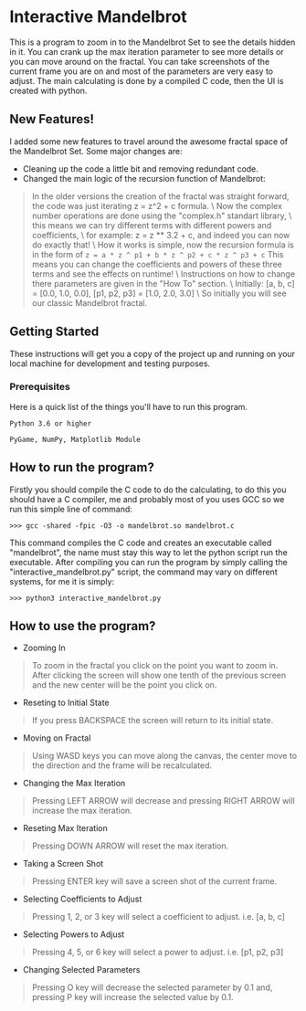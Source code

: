 # Interactive Mandelbrot

This is a program to zoom in to the Mandelbrot Set to see the details hidden in it. You can crank up the max iteration parameter
to see more details or you can move around on the fractal. You can take screenshots of the current frame you are on and
most of the parameters are very easy to adjust. The main calculating is done by a compiled C code, then the UI is created
with python.

## New Features!

I added some new features to travel around the awesome fractal space of the Mandelbrot Set. Some major changes are:
* Cleaning up the code a little bit and removing redundant code.
* Changed the main logic of the recursion function of Mandelbrot:

> In the older versions the creation of the fractal was straight forward, the code was just iterating z = z^2 + c formula. \ Now the complex number operations are done using the "complex.h" standart library, \ this means we can try different terms with different powers and coefficients, \ for example: z = z ** 3.2 + c, and indeed you can now do exactly that! \ How it works is simple, now the recursion formula is in the form of 
```z = a * z ^ p1 + b * z ^ p2 + c * z ^ p3 + c```
> This means you can change the coefficients and powers of these three terms and see the effects on runtime! \ Instructions on how to change there parameters are given in the "How To" section. \ Initially: [a, b, c] = [0.0, 1.0, 0.0], [p1, p2, p3] = [1.0, 2.0, 3.0] \ So initially you will see our classic Mandelbrot fractal.


## Getting Started

These instructions will get you a copy of the project up and running on your local machine for development and testing purposes.

### Prerequisites

Here is a quick list of the things you'll have to run this program.

```
Python 3.6 or higher
```
```
PyGame, NumPy, Matplotlib Module
```

## How to run the program?
Firstly you should compile the C code to do the calculating, to do this you should have a C compiler,
me and probably most of you uses GCC so we run this simple line of command:
```
>>> gcc -shared -fpic -O3 -o mandelbrot.so mandelbrot.c
```
This command compiles the C code and creates an executable called "mandelbrot", the name must stay this way to
let the python script run the executable. After compiling you can run the program by simply calling the "interactive_mandelbrot.py"
script, the command may vary on different systems, for me it is simply:
```
>>> python3 interactive_mandelbrot.py
```

## How to use the program?


* Zooming In

> To zoom in the fractal you click on the point you want to zoom in. After clicking the screen will show one tenth of the previous screen and the new center will be the point you click on.


* Reseting to Initial State

> If you press BACKSPACE the screen will return to its initial state.


* Moving on Fractal

> Using WASD keys you can move along the canvas, the center move to the direction and the frame will be recalculated.


* Changing the Max Iteration

> Pressing LEFT ARROW will decrease and pressing RIGHT ARROW will increase the max iteration.


* Reseting Max Iteration

> Pressing DOWN ARROW will reset the max iteration.


* Taking a Screen Shot

> Pressing ENTER key will save a screen shot of the current frame.


* Selecting Coefficients to Adjust

> Pressing 1, 2, or 3 key will select a coefficient to adjust. i.e. [a, b, c]


* Selecting Powers to Adjust

> Pressing 4, 5, or 6 key will select a power to adjust. i.e. [p1, p2, p3]


* Changing Selected Parameters

> Pressing O key will decrease the selected parameter by 0.1 and, pressing P key will increase the selected value by 0.1.

